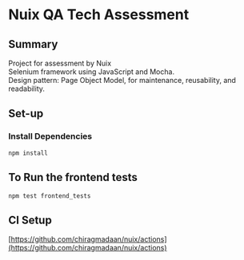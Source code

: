 # Nuix QA Tech Assessment

## Summary
Project for assessment by Nuix  
Selenium framework using JavaScript and Mocha.  
Design pattern: Page Object Model, for maintenance, reusability, and readability.

## Set-up
### Install Dependencies
```
npm install
```

## To Run the frontend tests
```
npm test frontend_tests
```

## CI Setup
[https://github.com/chiragmadaan/nuix/actions](https://github.com/chiragmadaan/nuix/actions)
